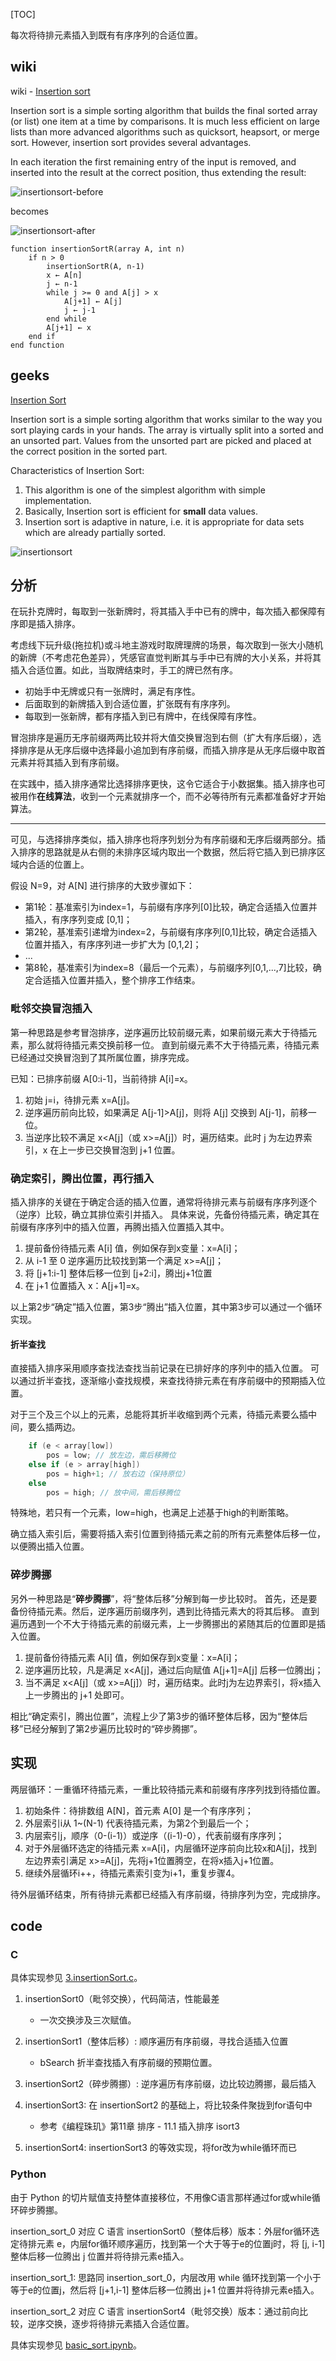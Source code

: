 [TOC]

每次将待排元素插入到既有有序序列的合适位置。

## wiki

wiki - [Insertion sort](https://en.wikipedia.org/wiki/Insertion_sort)

Insertion sort is a simple sorting algorithm that builds the final sorted array (or list) one item at a time by comparisons. It is much less efficient on large lists than more advanced algorithms such as quicksort, heapsort, or merge sort. However, insertion sort provides several advantages.

In each iteration the first remaining entry of the input is removed, and inserted into the result at the correct position, thus extending the result:
 
![insertionsort-before](https://upload.wikimedia.org/wikipedia/commons/3/32/Insertionsort-before.png)

becomes

![insertionsort-after](https://upload.wikimedia.org/wikipedia/commons/3/32/Insertionsort-before.png)

```Persudocode
function insertionSortR(array A, int n)
    if n > 0
        insertionSortR(A, n-1)
        x ← A[n]
        j ← n-1
        while j >= 0 and A[j] > x
            A[j+1] ← A[j]
            j ← j-1
        end while
        A[j+1] ← x
    end if
end function
```

## geeks

[Insertion Sort](https://www.geeksforgeeks.org/insertion-sort/)

Insertion sort is a simple sorting algorithm that works similar to the way you sort playing cards in your hands. The array is virtually split into a sorted and an unsorted part. Values from the unsorted part are picked and placed at the correct position in the sorted part.

Characteristics of Insertion Sort:

1. This algorithm is one of the simplest algorithm with simple implementation.
2. Basically, Insertion sort is efficient for **small** data values.
3. Insertion sort is adaptive in nature, i.e. it is appropriate for data sets which are already partially sorted.

![insertionsort](https://media.geeksforgeeks.org/wp-content/uploads/insertionsort.png)

## 分析

在玩扑克牌时，每取到一张新牌时，将其插入手中已有的牌中，每次插入都保障有序即是插入排序。

考虑线下玩升级(拖拉机)或斗地主游戏时取牌理牌的场景，每次取到一张大小随机的新牌（不考虑花色差异），凭感官直觉判断其与手中已有牌的大小关系，并将其插入合适位置。如此，当取牌结束时，手工的牌已然有序。

- 初始手中无牌或只有一张牌时，满足有序性。
- 后面取到的新牌插入到合适位置，扩张既有有序序列。
- 每取到一张新牌，都有序插入到已有牌中，在线保障有序性。

冒泡排序是遍历无序前缀两两比较并将大值交换冒泡到右侧（扩大有序后缀），选择排序是从无序后缀中选择最小追加到有序前缀，而插入排序是从无序后缀中取首元素并将其插入到有序前缀。

在实践中，插入排序通常比选择排序更快，这令它适合于小数据集。插入排序也可被用作**在线算法**，收到一个元素就排序一个，而不必等待所有元素都准备好才开始算法。

---

可见，与选择排序类似，插入排序也将序列划分为有序前缀和无序后缀两部分。插入排序的思路就是从右侧的未排序区域内取出一个数据，然后将它插入到已排序区域内合适的位置上。

假设 N=9，对 A[N] 进行排序的大致步骤如下：

- 第1轮：基准索引为index=1，与前缀有序序列[0]比较，确定合适插入位置并插入，有序序列变成 [0,1]；
- 第2轮，基准索引递增为index=2，与前缀有序序列[0,1]比较，确定合适插入位置并插入，有序序列进一步扩大为 [0,1,2]；
- ...
- 第8轮，基准索引为index=8（最后一个元素），与前缀序列[0,1,...,7]比较，确定合适插入位置并插入，整个排序工作结束。

### 毗邻交换冒泡插入

第一种思路是参考冒泡排序，逆序遍历比较前缀元素，如果前缀元素大于待插元素，那么就将待插元素交换前移一位。
直到前缀元素不大于待插元素，待插元素已经通过交换冒泡到了其所属位置，排序完成。

已知：已排序前缀 A[0:i-1]，当前待排 A[i]=x。

1. 初始 j=i，待排元素 x=A[j]。
2. 逆序遍历前向比较，如果满足 A[j-1]>A[j]，则将 A[j] 交换到 A[j-1]，前移一位。
3. 当逆序比较不满足 x<A[j]（或 x>=A[j]）时，遍历结束。此时 j 为左边界索引，x 在上一步已交换冒泡到 j+1 位置。

### 确定索引，腾出位置，再行插入

插入排序的关键在于确定合适的插入位置，通常将待排元素与前缀有序序列逐个（逆序）比较，确立其排位索引并插入。
具体来说，先备份待插元素，确定其在前缀有序序列中的插入位置，再腾出插入位置插入其中。

1. 提前备份待插元素 A[i] 值，例如保存到x变量：x=A[i]；
2. 从 i-1 至 0 逆序遍历比较找到第一个满足 x>=A[j]；
3. 将 [j+1:i-1] 整体后移一位到 [j+2:i]，腾出j+1位置
4. 在 j+1 位置插入 x：A[j+1]=x。

以上第2步“确定”插入位置，第3步“腾出”插入位置，其中第3步可以通过一个循环实现。

#### 折半查找

直接插入排序采用顺序查找法查找当前记录在已排好序的序列中的插入位置。
可以通过折半查找，逐渐缩小查找规模，来查找待排元素在有序前缀中的预期插入位置。

对于三个及三个以上的元素，总能将其折半收缩到两个元素，待插元素要么插中间，要么插两边。

```C
    if (e < array[low])
        pos = low; // 放左边，需后移腾位
    else if (e > array[high])
        pos = high+1; // 放右边（保持原位）
    else
        pos = high; // 放中间，需后移腾位
```

特殊地，若只有一个元素，low=high，也满足上述基于high的判断策略。

确立插入索引后，需要将插入索引位置到待插元素之前的所有元素整体后移一位，以便腾出插入位置。

### 碎步腾挪

另外一种思路是“**碎步腾挪**”，将“整体后移”分解到每一步比较时。
首先，还是要备份待插元素。然后，逆序遍历前缀序列，遇到比待插元素大的将其后移。
直到遍历遇到一个不大于待插元素的前缀元素，上一步腾挪出的紧随其后的位置即是插入位置。

1. 提前备份待插元素 A[i] 值，例如保存到x变量：x=A[i]；
2. 逆序遍历比较，凡是满足 x<A[j]，通过后向赋值 A[j+1]=A[j] 后移一位腾出j；
3. 当不满足 x<A[j]（或 x>=A[j]）时，遍历结束。此时j为左边界索引，将x插入上一步腾出的 j+1 处即可。

相比“确定索引，腾出位置”，流程上少了第3步的循环整体后移，因为“整体后移”已经分解到了第2步遍历比较时的“碎步腾挪”。

## 实现

两层循环：一重循环待插元素，一重比较待插元素和前缀有序序列找到待插位置。

1. 初始条件：待排数组 A[N]，首元素 A[0] 是一个有序序列；
2. 外层索引i从 1~(N-1) 代表待插元素，为第2个到最后一个；
3. 内层索引j，顺序（0-(i-1)）或逆序（(i-1)-0），代表前缀有序序列；
4. 对于外层循环选定的待插元素 x=A[i]，内层循环逆序前向比较x和A[j]，找到左边界索引满足 x>=A[j]，先将j+1位置腾空，在将x插入j+1位置。
5. 继续外层循环i++，待插元素索引变为i+1，重复步骤4。

待外层循环结束，所有待排元素都已经插入有序前缀，待排序列为空，完成排序。

## code

### C

具体实现参见 [3.insertionSort.c](./3.insertionSort.c)。

1. insertionSort0（毗邻交换），代码简洁，性能最差

    - 一次交换涉及三次赋值。

2. insertionSort1（整体后移）: 顺序遍历有序前缀，寻找合适插入位置

    - bSearch 折半查找插入有序前缀的预期位置。

3. insertionSort2（碎步腾挪）: 逆序遍历有序前缀，边比较边腾挪，最后插入

4. insertionSort3: 在 insertionSort2 的基础上，将比较条件聚拢到for语句中

    - 参考《编程珠玑》第11章 排序 - 11.1 插入排序 isort3

5. insertionSort4: insertionSort3 的等效实现，将for改为while循环而已

### Python

由于 Python 的切片赋值支持整体直接移位，不用像C语言那样通过for或while循环碎步腾挪。

insertion_sort_0 对应 C 语言 insertionSort0（整体后移）版本：外层for循环选定待排元素 e，内层for循环顺序遍历，找到第一个大于等于e的位置j时，将 [j, i-1] 整体后移一位腾出 j 位置并将待排元素e插入。

insertion_sort_1: 思路同 insertion_sort_0，内层改用 while 循环找到第一个小于等于e的位置j，然后将 [j+1,i-1] 整体后移一位腾出 j+1 位置并将待排元素e插入。

insertion_sort_2 对应 C 语言 insertionSort4（毗邻交换）版本：通过前向比较，逆序交换，逐步将待排元素插入合适位置。

具体实现参见 [basic_sort.ipynb](./basic_sort.ipynb)。
